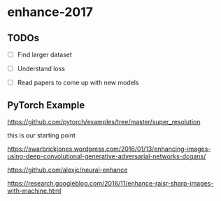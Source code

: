 # enhance-2017


## TODOs

-  [ ] Find larger dataset
-  [ ] Understand loss
-  [ ] Read papers to come up with new models



## PyTorch Example
https://github.com/pytorch/examples/tree/master/super_resolution

this is our starting point


https://swarbrickjones.wordpress.com/2016/01/13/enhancing-images-using-deep-convolutional-generative-adversarial-networks-dcgans/

https://github.com/alexjc/neural-enhance

https://research.googleblog.com/2016/11/enhance-raisr-sharp-images-with-machine.html
